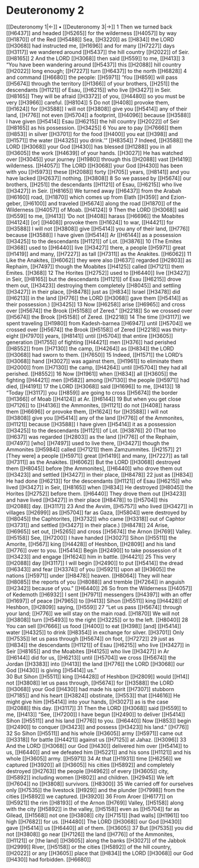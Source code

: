 # Deuteronomy 2
[[Deuteronomy 1|←]] • [[Deuteronomy 3|→]]
1 Then we turned back [[H6437]] and headed [[H5265]] for the wilderness [[H4057]] by way [[H1870]] of the Red [[H5488]] Sea, [[H3220]] as [[H834]] the LORD [[H3068]] had instructed me, [[H1696]] and for many [[H7227]] days [[H3117]] we wandered around [[H5437]] the hill country [[H2022]] of Seir. [[H8165]] 
2 And the LORD [[H3068]] then said [[H559]] to me, [[H413]] 
3 “You have been wandering around [[H5437]] this [[H2088]] hill country [[H2022]] long enough; [[H7227]] turn [[H6437]] to the north [[H6828]] 
4 and command [[H6680]] the people: [[H5971]] ‘You [[H859]] will pass [[H5674]] through the territory [[H1366]] of your brothers, [[H251]] the descendants [[H1121]] of Esau, [[H6215]] who live [[H3427]] in Seir. [[H8165]] They will be afraid [[H3372]] of you, [[H4480]] so you must be very [[H3966]] careful. [[H8104]] 
5 Do not [[H408]] provoke them, [[H1624]] for [[H3588]] I will not [[H3808]] give you [[H5414]] any of their land, [[H776]] not even [[H5704]] a footprint, [[H4096]] because [[H3588]] I have given [[H5414]] Esau [[H6215]] the hill country [[H2022]] of Seir [[H8165]] as his possession. [[H3425]] 
6 You are to pay [[H7666]] them [[H853]] in silver [[H3701]] for the food [[H400]] you eat [[H398]] and [[H1571]] the water [[H4325]] you drink.’” [[H8354]] 
7 Indeed, [[H3588]] the LORD [[H3068]] your God [[H430]] has blessed [[H1288]] you in all [[H3605]] the work [[H4639]] of your hands. [[H3027]] He has watched over [[H3045]] your journey [[H1980]] through this [[H2088]] vast [[H1419]] wilderness. [[H4057]] The LORD [[H3068]] your God [[H430]] has been with you [[H5973]] these [[H2088]] forty [[H705]] years, [[H8141]] and you have lacked [[H2637]] nothing. [[H3808]] 
8 So we passed by [[H5674]] our brothers, [[H251]] the descendants [[H1121]] of Esau, [[H6215]] who live [[H3427]] in Seir. [[H8165]] We turned away [[H6437]] from the Arabah [[H6160]] road, [[H1870]] which comes up from Elath [[H359]] and Ezion-geber, [[H6100]] and traveled [[H5674]] along the road [[H1870]] of the Wilderness [[H4057]] of Moab. [[H4124]] 
9 Then the LORD [[H3068]] said [[H559]] to me, [[H413]] ‘Do not [[H408]] harass [[H6696]] the Moabites [[H4124]] [or] [[H408]] provoke them [[H1624]] to war, [[H4421]] for [[H3588]] I will not [[H3808]] give [[H5414]] you  any of their land, [[H776]] because [[H3588]] I have given [[H5414]] Ar [[H6144]] as a possession [[H3425]] to the descendants [[H1121]] of Lot. [[H3876]] 
10 (The Emites [[H368]] used to [[H6440]] live [[H3427]] there,  a people [[H5971]] great [[H1419]] and many, [[H7227]] as tall [[H7311]] as the Anakites. [[H6062]] 
11 Like the Anakites, [[H6062]] they were also [[H637]] regarded [[H2803]] as Rephaim, [[H7497]] though the Moabites [[H4125]] called [[H7121]] them  Emites. [[H368]] 
12 The Horites [[H2752]] used to [[H6440]] live [[H3427]] in Seir, [[H8165]] but the descendants [[H1121]] of Esau [[H6215]] drove them out, [[H3423]] destroying them completely [[H8045]] and settling [[H3427]] in their place, [[H8478]] just as [[H834]] Israel [[H3478]] did [[H6213]] in the land [[H776]] the LORD [[H3068]] gave them [[H5414]] as their possession.) [[H3425]] 
13 Now [[H6258]] arise [[H6965]] and cross over [[H5674]] the Brook [[H5158]] of Zered.” [[H2218]] So we crossed over [[H5674]] the Brook [[H5158]] of Zered. [[H2218]] 
14 The time [[H3117]] we spent traveling [[H1980]] from  Kadesh-barnea [[H6947]] until [[H5704]] we crossed over [[H5674]] the Brook [[H5158]] of Zered [[H2218]] was thirty-eight [[H7970]] years, [[H8141]] until [[H5704]] that entire [[H3605]] generation [[H1755]] of fighting [[H4421]] men [[H376]] had perished [[H8552]] from [[H7130]] the camp, [[H4264]] as [[H834]] the LORD [[H3068]] had sworn to them. [[H7650]] 
15 Indeed, [[H1571]] the LORD’s [[H3068]] hand [[H3027]] was against them, [[H1961]] to eliminate them [[H2000]] from [[H7130]] the camp, [[H4264]] until [[H5704]] they had all perished. [[H8552]] 
16 Now [[H1961]] when [[H834]] all [[H3605]] the fighting [[H4421]] men [[H582]] among [[H7130]] the people [[H5971]] had died, [[H4191]] 
17 the LORD [[H3068]] said [[H1696]] to me, [[H413]] 
18 “Today [[H3117]] you [[H859]] are going to cross [[H5674]] the border [[H1366]] of Moab [[H4124]] at Ar. [[H6144]] 
19 But when you get close [[H7126]] to [[H4136]] the Ammonites, [[H1121]] do not [[H408]] harass them [[H6696]] or provoke them, [[H1624]] for [[H3588]] I will not [[H3808]] give you [[H5414]] any of the land [[H776]] of the Ammonites, [[H1121]] because [[H3588]] I have given [[H5414]] it as a possession [[H3425]] to the descendants [[H1121]] of Lot. [[H3876]] 
20 (That too [[H637]] was regarded [[H2803]] as the land [[H776]] of the Rephaim, [[H7497]] [who] [[H7497]] used to live there, [[H3427]] though the Ammonites [[H5984]] called [[H7121]] them Zamzummites. [[H2157]] 
21 [They were] a people [[H5971]] great [[H1419]] and many, [[H7227]] as tall [[H7311]] as the Anakites. [[H6062]] But the LORD [[H3068]] destroyed them [[H8045]] before [the Ammonites], [[H6440]] who drove them out [[H3423]] and settled [[H3427]] in their place, [[H8478]] 
22 just as [[H834]] He had done [[H6213]] for the descendants [[H1121]] of Esau [[H6215]] who lived [[H3427]] in Seir, [[H8165]] when [[H834]] He destroyed [[H8045]] the Horites [[H2752]] before them. [[H6440]] They drove them out [[H3423]] and have lived [[H3427]] in their place [[H8478]] to [[H5704]] this [[H2088]] day. [[H3117]] 
23 And the Avvim, [[H5757]] who lived [[H3427]] in villages [[H2699]] as [[H5704]] far as Gaza, [[H5804]] were destroyed by [[H8045]] the Caphtorites, [[H3732]] who came [[H3318]] out of Caphtor [[H3731]] and settled [[H3427]] in their place.) [[H8478]] 
24 Arise, [[H6965]] set out, [[H5265]] and cross [[H5674]] the Arnon [[H769]] Valley. [[H5158]] See, [[H7200]] I have handed [[H3027]] Sihon [[H5511]] the Amorite, [[H567]] king [[H4428]] of Heshbon, [[H2809]] and his land [[H776]] over to you. [[H5414]] Begin [[H2490]] to take possession of it [[H3423]] and engage [[H1624]] him  in battle. [[H4421]] 
25 This very [[H2088]] day [[H3117]] I will begin [[H2490]] to put [[H5414]] the dread [[H6343]] and fear [[H3374]] of you [[H5921]] upon all [[H3605]] the nations [[H5971]] under [[H8478]] heaven. [[H8064]] They will hear [[H8085]] the reports of you [[H8088]] and tremble [[H7264]] in anguish [[H2342]] because of you.” [[H6440]] 
26 So from the Wilderness [[H4057]] of Kedemoth [[H6932]] I sent [[H7971]] messengers [[H4397]] with an offer [[H1697]] of peace [[H7965]] to [[H413]] Sihon [[H5511]] king [[H4428]] of Heshbon, [[H2809]] saying, [[H559]] 
27 “Let us pass [[H5674]] through your land; [[H776]] we will stay on the main road. [[H1870]] We will not [[H3808]] turn [[H5493]] to the right [[H3225]] or to the left. [[H8040]] 
28 You can sell [[H7666]] us food [[H400]] to eat [[H398]] [and] [[H5414]] water [[H4325]] to drink [[H8354]] in exchange for silver. [[H3701]] Only [[H7535]] let us pass through [[H5674]] on foot, [[H7272]] 
29 just as [[H834]] the descendants [[H1121]] of Esau [[H6215]] who live [[H3427]] in Seir [[H8165]] and the Moabites [[H4125]] who live [[H3427]] in Ar [[H6144]] did for us, [[H6213]] until [[H5704]] we cross [[H5674]] the Jordan [[H3383]] into [[H413]] the land [[H776]] the LORD [[H3068]] our God [[H430]] is giving [[H5414]] us.”  
30 But Sihon [[H5511]] king [[H4428]] of Heshbon [[H2809]] would [[H14]] not [[H3808]] let us pass through, [[H5674]] for [[H3588]] the LORD [[H3068]] your God [[H430]] had made his spirit [[H7307]] stubborn [[H7185]] and his heart [[H3824]] obstinate, [[H553]] that [[H4616]] He might give him [[H5414]] into your hands, [[H3027]] as is the case [[H2088]] this day. [[H3117]] 
31 Then the LORD [[H3068]] said [[H559]] to me, [[H413]] “See, [[H7200]] I have begun [[H2490]] to deliver [[H5414]] Sihon [[H5511]] and his land [[H776]] to you. [[H6440]] Now [[H853]] begin [[H2490]] to conquer [[H3423]] and possess [[H3423]] his land.” [[H776]] 
32 So Sihon [[H5511]] and his whole [[H3605]] army [[H5971]] came out [[H3318]] for battle [[H4421]] against us [[H7125]] at Jahaz. [[H3096]] 
33 And the LORD [[H3068]] our God [[H430]] delivered him over [[H5414]] to us, [[H6440]] and we defeated him [[H5221]] and his sons [[H1121]] and his whole [[H3605]] army. [[H5971]] 
34 At that [[H1931]] time [[H6256]] we captured [[H3920]] all [[H3605]] his cities [[H5892]] and completely destroyed [[H2763]] the people [[H4962]] of every [[H3605]] city, [[H5892]] including women [[H802]] and children. [[H2945]] We left [[H7604]] no [[H3808]] survivors. [[H8300]] 
35 We carried off for ourselves only [[H7535]] the livestock [[H929]] and the plunder [[H7998]] from the cities [[H5892]] we captured. [[H3920]] 
36 From Aroer [[H6177]] on [[H5921]] the rim [[H8193]] of the Arnon [[H769]] Valley, [[H5158]] along with the city [[H5892]] in the valley, [[H5158]] even as [[H5704]] far as Gilead, [[H1568]] not one [[H3808]] city [[H7151]] [had walls] [[H1961]] too high [[H7682]] for us. [[H4480]] The LORD [[H3068]] our God [[H430]] gave [[H5414]] us [[H6440]] all of them. [[H3605]] 
37 But [[H7535]] you did not [[H3808]] go near [[H7126]] the land [[H776]] of the Ammonites, [[H1121]] or [the land] [[H3605]] along the banks [[H3027]] of the Jabbok [[H2999]] River, [[H5158]] or the cities [[H5892]] of the hill country, [[H2022]] or any [[H3605]] place that [[H834]] the LORD [[H3068]] our God [[H430]] had forbidden. [[H6680]] 
